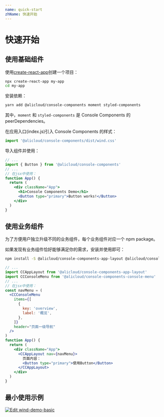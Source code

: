 ```yaml
---
name: quick-start
zhName: 快速开始
---
```


# 快速开始

## 使用基础组件

使用[create-react-app](https://github.com/facebook/create-react-app)创建一个项目：

```sh
npx create-react-app my-app
cd my-app
```

安装依赖：

```sh
yarn add @alicloud/console-components moment styled-components
```

其中，`moment` 和 `styled-components` 是 Console Components 的 peerDependencies。

在应用入口(index.js)引入 Console Components 的样式：

```jsx
import '@alicloud/console-components/dist/wind.css'
```

导入组件并使用：

```jsx
// ...
import { Button } from '@alicloud/console-components'
// ...
// 在jsx中使用：
function App() {
  return (
    <div className="App">
      <h1>Console Components Demo</h1>
      <Button type="primary">Button works!</Button>
    </div>
  )
}
```

## 使用业务组件

为了方便用户独立升级不同的业务组件，每个业务组件对应一个 npm package。

如果发现有业务组件恰好能够满足你的需求，安装并使用即可：

```sh
npm install -S @alicloud/console-components-app-layout @alicloud/console-components-console-menu
```

```jsx
// ...
import CCAppLayout from '@alicloud/console-components-app-layout'
import CCConsoleMenu from '@alicloud/console-components-console-menu'
// ...
// 在jsx中使用：
const navMenu = (
  <CCConsoleMenu
    items={[
      {
        key: 'overview',
        label: '概览',
      },
    ]}
    header="页面一级导航"
  />
)
function App() {
  return (
    <div className="App">
      <CCAppLayout nav={navMenu}>
        页面内容：
        <Button type="primary">使用Button</Button>
      </CCAppLayout>
    </div>
  )
}
```

## 最小使用示例

[![Edit wind-demo-basic](https://codesandbox.io/static/img/play-codesandbox.svg)](https://codesandbox.io/s/github/csr632/wind-demo-basic/tree/master/?fontsize=14)
